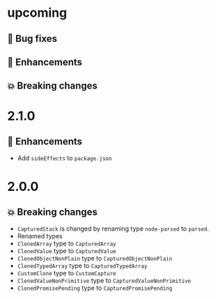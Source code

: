 # upcoming

## :bug: Bug fixes

## :tada: Enhancements

## :boom: Breaking changes

# 2.1.0

## :tada: Enhancements

- Add `sideEffects` to `package.json`

# 2.0.0

## :boom: Breaking changes

- `CapturedStack` is changed by renaming type `node-parsed` to `parsed`.
- Renamed types
- `ClonedArray` type to `CapturedArray`
- `ClonedValue` type to `CapturedValue`
- `ClonedObjectNonPlain` type to `CapturedObjectNonPlain`
- `ClonedTypedArray` type to `CapturedTypedArray`
- `CustomClone` type to `CustomCapture`
- `ClonedValueNonPrimitive` type to `CapturedValueNonPrimitive`
- `ClonedPromisePending` type to `CapturedPromisePending`
